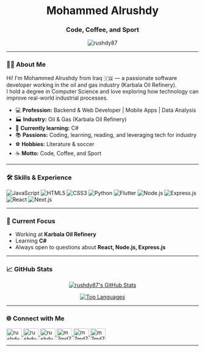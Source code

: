 <h1 align="center">Mohammed Alrushdy</h1>
<h3 align="center">Code, Coffee, and Sport</h3>
<p align="center">
  <img src="https://komarev.com/ghpvc/?username=rushdy87&label=Profile%20views&color=0e75b6&style=flat" alt="rushdy87" />
</p>

---

### 👨‍💻 About Me

Hi! I'm Mohammed Alrushdy from Iraq 🇮🇶 — a passionate software developer working in the oil and gas industry (Karbala Oil Refinery).  
I hold a degree in Computer Science and love exploring how technology can improve real-world industrial processes.

- 💻 **Profession:** Backend & Web Developer | Mobile Apps | Data Analysis  
- 🏭 **Industry:** Oil & Gas (Karbala Oil Refinery)  
- 🌱 **Currently learning:** C#  
- 📚 **Passions:** Coding, learning, reading, and leveraging tech for industry  
- ⚽ **Hobbies:** Literature & soccer  
- ☕ **Motto:** Code, Coffee, and Sport

---

### 🛠️ Skills & Experience

![JavaScript](https://img.shields.io/badge/-JavaScript-F7DF1E?style=for-the-badge&logo=javascript&logoColor=black)
![HTML5](https://img.shields.io/badge/-HTML5-E34F26?style=for-the-badge&logo=html5&logoColor=white)
![CSS3](https://img.shields.io/badge/-CSS3-1572B6?style=for-the-badge&logo=css3&logoColor=white)
![Python](https://img.shields.io/badge/-Python-3776AB?style=for-the-badge&logo=python&logoColor=white)
![Flutter](https://img.shields.io/badge/-Flutter-02569B?style=for-the-badge&logo=flutter&logoColor=white)
![Node.js](https://img.shields.io/badge/-Node.js-339933?style=for-the-badge&logo=node.js&logoColor=white)
![Express.js](https://img.shields.io/badge/-Express.js-000000?style=for-the-badge&logo=express&logoColor=white)
![React](https://img.shields.io/badge/-React-61DAFB?style=for-the-badge&logo=react&logoColor=black)
![Next.js](https://img.shields.io/badge/-Next.js-000000?style=for-the-badge&logo=next.js&logoColor=white)
<!-- Add more as you like -->

---

### 🔭 Current Focus

- Working at **Karbala Oil Refinery**
- Learning **C#**
- Always open to questions about **React, Node.js, Express.js**

---

### 📈 GitHub Stats

<p align="center">
  <a href="https://github.com/anuraghazra/github-readme-stats">
    <img src="https://github-readme-stats.vercel.app/api?username=rushdy87&show_icons=true" alt="rushdy87's GitHub Stats" />
  </a>
</p>
<p align="center">
  <a href="https://github.com/anuraghazra/github-readme-stats">
    <img src="https://github-readme-stats.vercel.app/api/top-langs/?username=rushdy87" alt="Top Languages" />
  </a>
</p>

---

### 🌐 Connect with Me

<p align="left">
  <a href="https://twitter.com/rushdy87" target="_blank">
    <img align="center" src="https://raw.githubusercontent.com/rahuldkjain/github-profile-readme-generator/master/src/images/icons/Social/twitter.svg" alt="rushdy87" height="30" width="40" />
  </a>
  <a href="https://linkedin.com/in/rushdy87" target="_blank">
    <img align="center" src="https://raw.githubusercontent.com/rahuldkjain/github-profile-readme-generator/master/src/images/icons/Social/linked-in-alt.svg" alt="rushdy87" height="30" width="40" />
  </a>
  <a href="https://discord.gg/rushdy87" target="_blank">
    <img align="center" src="https://raw.githubusercontent.com/rahuldkjain/github-profile-readme-generator/master/src/images/icons/Social/discord.svg" alt="rushdy87" height="30" width="40" />
  </a>
  <a href="https://www.instagram.com/m7md7sam87" target="_blank">
    <img align="center" src="https://raw.githubusercontent.com/rahuldkjain/github-profile-readme-generator/master/src/images/icons/Social/instagram.svg" alt="m7md7sam87" height="30" width="40" />
  </a>
  <a href="https://www.goodreads.com/user/show/14624871-mohammed-hussam" target="_blank">
    <img align="center" src="https://upload.wikimedia.org/wikipedia/commons/5/5a/Goodreads_logo_-_SuperTinyIcons.svg" alt="m7md7sam87" height="30" width="40" />
  </a>
  <a href="mailto:mohammed_alrushdy@yahoo.com" target="_blank">
    <img align="center" src="https://raw.githubusercontent.com/rahuldkjain/github-profile-readme-generator/master/src/images/icons/Social/yahoo.svg" alt="m7md7sam87" height="30" width="40" />
  </a>
</p>

---

<!--
rushdy87/rushdy87 is a ✨ special ✨ repository because its README.md (this file) appears on your GitHub profile.
You can click the Preview link to take a look at your changes.
-->
